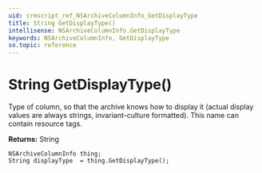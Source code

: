 ```yaml
---
uid: crmscript_ref_NSArchiveColumnInfo_GetDisplayType
title: String GetDisplayType()
intellisense: NSArchiveColumnInfo.GetDisplayType
keywords: NSArchiveColumnInfo, GetDisplayType
so.topic: reference
---
```


# String GetDisplayType()

Type of column, so that the archive knows how to display it (actual display values are always strings, invariant-culture formatted). This name can contain resource tags.

**Returns:** String

```crmscript
NSArchiveColumnInfo thing;
String displayType  = thing.GetDisplayType();
```

